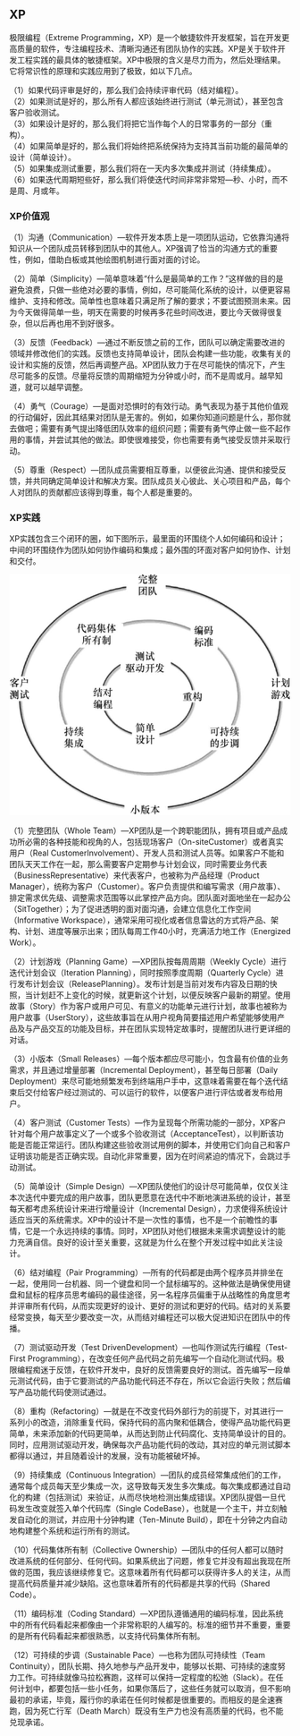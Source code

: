 ## XP

极限编程（Extreme Programming，XP）是一个敏捷软件开发框架，旨在开发更高质量的软件，专注编程技术、清晰沟通还有团队协作的实践。XP是关于软件开发工程实践的最具体的敏捷框架。XP中极限的含义是尽力而为，然后处理结果。它将常识性的原理和实践应用到了极致，如以下几点。

（1）如果代码评审是好的，那么我们会持续评审代码（结对编程）。  
（2）如果测试是好的，那么所有人都应该始终进行测试（单元测试），甚至包含客户验收测试。  
（3）如果设计是好的，那么我们将把它当作每个人的日常事务的一部分（重构）。  
（4）如果简单是好的，那么我们将始终把系统保持为支持其当前功能的最简单的设计（简单设计）。   
（5）如果集成测试重要，那么我们将在一天内多次集成并测试（持续集成）。  
（6）如果迭代周期短些好，那么我们将使迭代时间非常非常短—秒、小时，而不是周、月或年。


### XP价值观

（1）沟通（Communication）—软件开发本质上是一项团队运动，它依靠沟通将知识从一个团队成员转移到团队中的其他人。XP强调了恰当的沟通方式的重要性，例如，借助白板或其他绘图机制进行面对面的讨论。

（2）简单（Simplicity）—简单意味着“什么是最简单的工作？”这样做的目的是避免浪费，只做一些绝对必要的事情，例如，尽可能简化系统的设计，以便更容易维护、支持和修改。简单性也意味着只满足所了解的要求；不要试图预测未来。因为今天做得简单一些，明天在需要的时候再多花些时间改进，要比今天做得很复杂，但以后再也用不到好很多。

（3）反馈（Feedback）—通过不断反馈之前的工作，团队可以确定需要改进的领域并修改他们的实践。反馈也支持简单设计，团队会构建一些功能，收集有关的设计和实施的反馈，然后再调整产品。XP团队致力于在尽可能快的情况下，产生尽可能多的反馈。尽量将反馈的周期缩短为分钟或小时，而不是周或月。越早知道，就可以越早调整。

（4）勇气（Courage）—是面对恐惧时的有效行动。勇气表现为基于其他价值观的行动偏好，因此其结果对团队是无害的。例如，如果你知道问题是什么，那你就去做吧；需要有勇气提出降低团队效率的组织问题；需要有勇气停止做一些不起作用的事情，并尝试其他的做法。即使很难接受，你也需要有勇气接受反馈并采取行动。

（5）尊重（Respect）—团队成员需要相互尊重，以便彼此沟通、提供和接受反馈，并共同确定简单设计和解决方案。团队成员关心彼此、关心项目和产品，每个人对团队的贡献都应该得到尊重，每个人都是重要的。


### XP实践

XP实践包含三个闭环的圈，如下图所示，最里面的环围绕个人如何编码和设计；中间的环围绕作为团队如何协作编码和集成；最外围的环面对客户如何协作、计划和交付。

![](./img/xpshijianquanjingtu.jpeg)

（1）完整团队（Whole Team）—XP团队是一个跨职能团队，拥有项目或产品成功所必需的各种技能和视角的人，包括现场客户（On-siteCustomer）或者真实用户（Real CustomerInvolvement）、开发人员和测试人员等。如果客户不能和团队天天工作在一起，那么需要客户定期参与计划会议，同时需要业务代表（BusinessRepresentative）来代表客户，也被称为产品经理（Product Manager），统称为客户（Customer）。客户负责提供和编写需求（用户故事）、排定需求优先级、调整需求范围等以此掌控产品方向。团队面对面地坐在一起办公（SitTogether）；为了促进透明的面对面沟通，会建立信息化工作空间（Informative Workspace），通常采用可视化或者信息雷达的方式将产品、架构、计划、进度等展示出来；团队每周工作40小时，充满活力地工作（Energized Work）。

（2）计划游戏（Planning Game）—XP团队按每周周期（Weekly Cycle）进行迭代计划会议（Iteration Planning），同时按照季度周期（Quarterly Cycle）进行发布计划会议（ReleasePlanning）。发布计划是当前对发布内容及日期的快照，当计划赶不上变化的时候，就更新这个计划，以便反映客户最新的期望。使用故事（Story）作为客户或用户可见、有意义的功能单元进行计划，故事也被称为用户故事（UserStory），这些故事旨在从用户视角简要描述用户希望能够使用产品及与产品交互的功能及目标，并在团队实现特定故事时，提醒团队进行更详细的对话。

（3）小版本（Small Releases）—每个版本都应尽可能小，包含最有价值的业务需求，并且通过增量部署（Incremental Deployment），甚至每日部署（Daily Deployment）来尽可能地频繁发布到终端用户手中，这意味着需要在每个迭代结束后交付给客户经过测试的、可以运行的软件，以便客户进行评估或者发布给用户。

（4）客户测试（Customer Tests）—作为呈现每个所需功能的一部分，XP客户针对每个用户故事定义了一个或多个验收测试（AcceptanceTest），以判断该功能是否能正常运行。团队构建这些验收测试用例的脚本，并使用它们向自己和客户证明该功能是否正确实现。自动化非常重要，因为在时间紧迫的情况下，会跳过手动测试。

（5）简单设计（Simple Design）—XP团队使他们的设计尽可能简单，仅仅关注本次迭代中要完成的用户故事，团队更愿意在迭代中不断地演进系统的设计，甚至每天都考虑系统设计来进行增量设计（Incremental Design），力求使得系统设计适应当天的系统需求。XP中的设计不是一次性的事情，也不是一个前瞻性的事情，它是一个永远持续的事情。同时，XP团队对他们根据未来需求调整设计的能力充满自信。良好的设计至关重要，这就是为什么在整个开发过程中如此关注设计。

（6）结对编程（Pair Programming）—所有的代码都是由两个程序员并排坐在一起，使用同一台机器、同一个键盘和同一个鼠标编写的。这种做法是确保使用键盘和鼠标的程序员思考编码的最佳途径，另一名程序员偏重于从战略性的角度思考并评审所有代码，从而实现更好的设计、更好的测试和更好的代码。结对的关系要经常变换，每天至少要改变一次，从而结对编程还可以极大促进知识在团队中的传播。

（7）测试驱动开发（Test DrivenDevelopment）—也叫作测试先行编程（Test-First Programming），在改变任何产品代码之前先编写一个自动化测试代码。极限编程痴迷于反馈，在软件开发中，良好的反馈需要良好的测试。首先编写一段单元测试代码，由于它要测试的产品功能代码还不存在，所以它会运行失败；然后编写产品功能代码使测试通过。

（8）重构（Refactoring）—就是在不改变代码外部行为的前提下，对其进行一系列小的改造，消除重复代码，保持代码的高内聚和低耦合，使得产品功能代码更简单，未来添加新的代码更简单，从而达到防止代码腐化、支持简单设计的目的。同时，应用测试驱动开发，确保每次产品功能代码的改动，其对应的单元测试脚本都得以通过，并且随着设计的发展，没有功能被破坏掉。

（9）持续集成（Continuous Integration）—团队的成员经常集成他们的工作，通常每个成员每天至少集成一次，这导致每天发生多次集成。每次集成都通过自动化的构建（包括测试）来验证，从而尽快地检测出集成错误。XP团队提倡一旦代码发生改变就签入单个代码库（Single CodeBase），也就是一个主干，并立刻触发自动化的测试，并应用十分钟构建（Ten-Minute Build），即在十分钟之内自动地构建整个系统和运行所有的测试。

（10）代码集体所有制（Collective Ownership）—团队中的任何人都可以随时改进系统的任何部分、任何代码。如果系统出了问题，修复它并没有超出我现在所做的范围，我应该继续修复它。这意味着所有代码都可以获得许多人的关注，从而提高代码质量并减少缺陷。这也意味着所有的代码都是共享的代码（Shared Code）。

（11）编码标准（Coding Standard）—XP团队遵循通用的编码标准，因此系统中的所有代码看起来都像由一个非常称职的人编写的。标准的细节并不重要，重要的是所有代码看起来都很熟悉，以支持代码集体所有制。

（12）可持续的步调（Sustainable Pace）—也称为团队可持续性（Team Continuity），团队长期、持久地参与产品开发中，能够以长期、可持续的速度努力工作。可持续就像马拉松赛跑，这样可以保持一定程度的松弛（Slack）。在任何计划中，都要包括一些小任务，如果你落后了，这些任务就可以取消，但不影响最初的承诺，毕竟，履行你的承诺在任何时候都是很重要的。而相反的是全速赛跑，因为死亡行军（Death March）既没有生产力也没有高质量的代码，也不能兑现承诺。